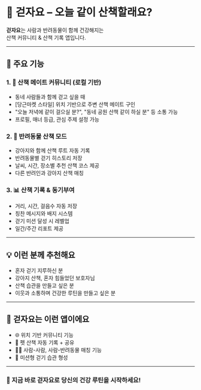 # 🐾 걷자요 – 오늘 같이 산책할래요?

**걷자요**는 사람과 반려동물이 함께 건강해지는  
산책 커뮤니티 & 산책 기록 앱입니다.

---

## 🌳 주요 기능

### 1. 👟 산책 메이트 커뮤니티 (로컬 기반)

- 동네 사람들과 함께 걷고 싶을 때
- [당근마켓 스타일] 위치 기반으로 주변 산책 메이트 구인
- "오늘 저녁에 같이 걸으실 분?", "동네 공원 산책 같이 하실 분" 등 소통 가능
- 프로필, 매너 등급, 관심 주제 설정 가능

### 2. 🐶 반려동물 산책 모드

- 강아지와 함께 산책 루트 자동 기록
- 반려동물별 걷기 히스토리 저장
- 날씨, 시간, 장소별 추천 산책 코스 제공
- 다른 반려인과 강아지 산책 매칭

### 3. 📊 산책 기록 & 동기부여

- 거리, 시간, 걸음수 자동 저장
- 칭찬 메시지와 배지 시스템
- 걷기 미션 달성 시 레벨업
- 일간/주간 리포트 제공

---

## 💡 이런 분께 추천해요

- 혼자 걷기 지루하신 분
- 강아지 산책, 혼자 힘들었던 보호자님
- 산책 습관을 만들고 싶은 분
- 이웃과 소통하며 건강한 루틴을 만들고 싶은 분

---

## 📱 걷자요는 이런 앱이에요

- 🌐 위치 기반 커뮤니티 기능
- 🐾 펫 산책 자동 기록 + 공유
- 🧍‍♀️ 사람-사람, 사람-반려동물 매칭 기능
- 🎯 미션형 걷기 습관 형성

---

### 🚀 지금 바로 걷자요로 당신의 건강 루틴을 시작하세요!